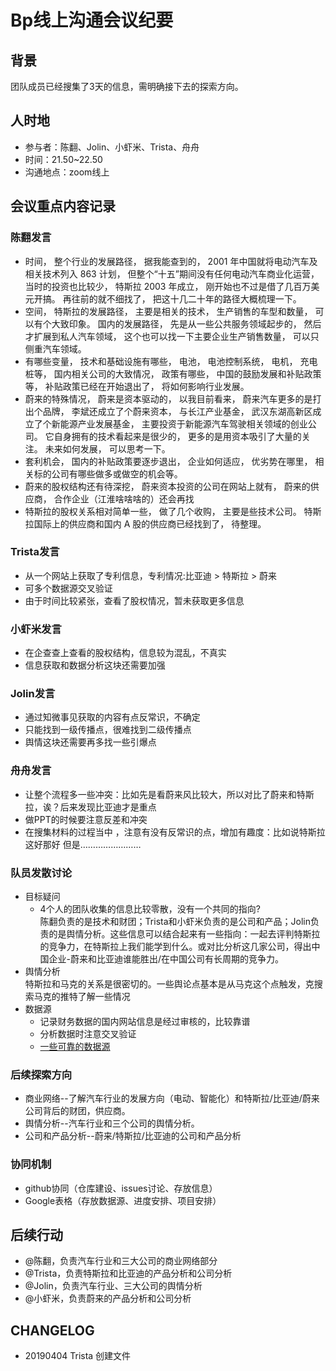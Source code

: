 # Bp线上沟通会议纪要
## 背景  
团队成员已经搜集了3天的信息，需明确接下去的探索方向。

## 人时地  
- 参与者：陈翻、Jolin、小虾米、Trista、舟舟
- 时间：21.50~22.50
- 沟通地点：zoom线上

## 会议重点内容记录

### 陈翻发言 
  - 时间， 整个行业的发展路径， 据我能查到的， 2001 年中国就将电动汽车及相关技术列入 863 计划， 但整个“十五”期间没有任何电动汽车商业化运营， 当时的投资也比较少， 特斯拉 2003 年成立， 刚开始也不过是借了几百万美元开搞。 再往前的就不细找了， 把这十几二十年的路径大概梳理一下。
  - 空间， 特斯拉的发展路径， 主要是相关的技术， 生产销售的车型和数量， 可以有个大致印象。 国内的发展路径， 先是从一些公共服务领域起步的， 然后才扩展到私人汽车领域， 这个也可以找一下主要企业生产销售数量， 可以只侧重汽车领域。
  - 有哪些变量， 技术和基础设施有哪些， 电池， 电池控制系统， 电机， 充电桩等， 国内相关公司的大致情况， 政策有哪些， 中国的鼓励发展和补贴政策等， 补贴政策已经在开始退出了， 将如何影响行业发展。
  - 蔚来的特殊情况， 蔚来是资本驱动的， 以我目前看来， 蔚来汽车更多的是打出个品牌， 李斌还成立了个蔚来资本， 与长江产业基金， 武汉东湖高新区成立了个新能源产业发展基金， 主要投资于新能源汽车驾驶相关领域的创业公司。 它自身拥有的技术看起来是很少的， 更多的是用资本吸引了大量的关注。 未来如何发展， 可以思考一下。
- 套利机会， 国内的补贴政策要逐步退出， 企业如何适应， 优劣势在哪里， 相关标的公司有哪些做多或做空的机会等。
- 蔚来的股权结构还有待深挖， 蔚来资本投资的公司在网站上就有， 蔚来的供应商， 合作企业（江淮啥啥啥的）还会再找
- 特斯拉的股权关系相对简单一些， 做了几个收购， 主要是些技术公司。 特斯拉国际上的供应商和国内 A 股的供应商已经找到了， 待整理。

### Trista发言
- 从一个网站上获取了专利信息，专利情况:比亚迪 > 特斯拉 > 蔚来
- 可多个数据源交叉验证
- 由于时间比较紧张，查看了股权情况，暂未获取更多信息

### 小虾米发言
- 在企查查上查看的股权结构，信息较为混乱，不真实
- 信息获取和数据分析这块还需要加强

### Jolin发言
- 通过知微事见获取的内容有点反常识，不确定
- 只能找到一级传播点，很难找到二级传播点
- 舆情这块还需要再多找一些引爆点

### 舟舟发言
- 让整个流程多一些冲突：比如先是看蔚来风比较大，所以对比了蔚来和特斯拉，诶？后来发现比亚迪才是重点
- 做PPT的时候要注意反差和冲突
- 在搜集材料的过程当中 ，注意有没有反常识的点，增加有趣度：比如说特斯拉 这好那好 但是…………………… 
### 队员发散讨论
- 目标疑问  
  - 4个人的团队收集的信息比较零散，没有一个共同的指向?  
  陈翻负责的是技术和财团；Trista和小虾米负责的是公司和产品；Jolin负责的是舆情分析。这些信息可以结合起来有一些指向：一起去评判特斯拉的竞争力，在特斯拉上我们能学到什么。或对比分析这几家公司，得出中国企业-蔚来和比亚迪谁能胜出/在中国公司有长周期的竞争力。
- 舆情分析  
  特斯拉和马克的关系是很密切的。一些舆论点基本是从马克这个点触发，克搜索马克的推特了解一些情况
- 数据源
  - 记录财务数据的国内网站信息是经过审核的，比较靠谱
  - 分析数据时注意交叉验证
  - [一些可靠的数据源](https://docs.google.com/spreadsheets/d/12GJ8o2PgIxonJQICZq68peQB-j2wdH3pv-suBxFVPUw/edit#gid=75313932)

### 后续探索方向
  - 商业网络--了解汽车行业的发展方向（电动、智能化）和特斯拉/比亚迪/蔚来公司背后的财团，供应商。
  - 舆情分析--汽车行业和三个公司的舆情分析。
  - 公司和产品分析--蔚来/特斯拉/比亚迪的公司和产品分析
### 协同机制
  - github协同（仓库建设、issues讨论、存放信息）
  - Google表格（存放数据源、进度安排、项目安排）

## 后续行动
- @陈翻，负责汽车行业和三大公司的商业网络部分
- @Trista，负责特斯拉和比亚迪的产品分析和公司分析
- @Jolin，负责汽车行业、三大公司的舆情分析
- @小虾米，负责蔚来的产品分析和公司分析

## CHANGELOG 
- 20190404 Trista 创建文件
